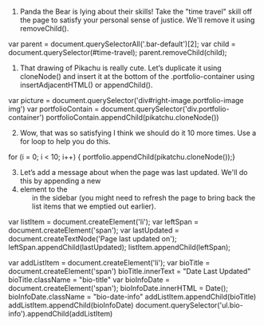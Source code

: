 1. Panda the Bear is lying about their skills! Take the "time travel" skill off the page to satisfy your personal sense of justice. We'll remove it using removeChild().

var parent = document.querySelectorAll('.bar-default')[2];
var child = document.querySelector(#time-travel);
parent.removeChild(child);

1. That drawing of Pikachu is really cute. Let’s duplicate it using cloneNode() and insert it at the bottom of the .portfolio-container using insertAdjacentHTML() or appendChild().

var picture = document.querySelector('div#right-image.portfolio-image img')
var portfolioContain = document.querySelector('div.portfolio-container')
portfolioContain.appendChild(pikatchu.cloneNode())

2. Wow, that was so satisfying I think we should do it 10 more times. Use a for loop to help you do this.

for (i = 0; i < 10; i++) { portfolio.appendChild(pikatchu.cloneNode());}

3. Let’s add a message about when the page was last updated. We'll do this by appending a new <li> element to the <ul> in the sidebar (you might need to refresh the page to bring back the list items that we emptied out earlier).

var listItem = document.createElement('li');
var leftSpan = document.createElement('span');
var lastUpdated = document.createTextNode('Page last updated on');
leftSpan.appendChild(lastUpdated);
listItem.appendChild(leftSpan);

var addListItem = document.createElement('li');
var bioTitle = document.createElement('span')
bioTitle.innerText = "Date Last Updated"
bioTitle.className = "bio-title"
var bioInfoDate = document.createElement('span');
bioInfoDate.innerHTML = Date();
bioInfoDate.className = "bio-date-info"
addListItem.appendChild(bioTitle)
addListItem.appendChild(bioInfoDate)
document.querySelector('ul.bio-info').appendChild(addListItem)
